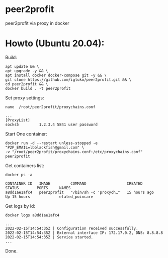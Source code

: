 # peer2profit
peer2profit via proxy in docker

# Howto (Ubuntu 20.04):

Build:
```
apt update && \
apt upgrade -y && \
apt install docker docker-compose git -y && \
git clone https://github.com/igluko/peer2profit.git && \
cd peer2profit && \
docker build . -t peer2profit
```

Set proxy settings:
```
nano  /root/peer2profit/proxychains.conf
```
```
...
[ProxyList]
socks5         1.2.3.4 5841 user password
```

Start One container:
```
docker run -d --restart unless-stopped -e "P2P_EMAIL=lbblackfish@gmail.com" \
-v "/root/peer2profit/proxychains.conf:/etc/proxychains.conf" peer2profit
```

Get containers list:
```
docker ps -a
```
```
CONTAINER ID   IMAGE         COMMAND                  CREATED        STATUS        PORTS     NAMES
a8dd1ae1afc4   peer2profit   "/bin/sh -c 'proxych…"   15 hours ago   Up 15 hours             elated_poincare
```

Get logs by id:
```
docker logs a8dd1ae1afc4
```
```
...
2022-02-15T14:54:35Z | Configuration received successfully.
2022-02-15T14:54:35Z | External interface IP: 172.17.0.2, DNS: 8.8.8.8
2022-02-15T14:54:35Z | Service started.
...
```
Done.

